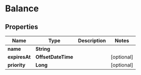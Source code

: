 

# Balance


## Properties

| Name | Type | Description | Notes |
|------------ | ------------- | ------------- | -------------|
|**name** | **String** |  |  |
|**expiresAt** | **OffsetDateTime** |  |  [optional] |
|**priority** | **Long** |  |  [optional] |



